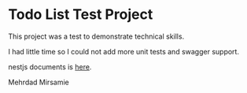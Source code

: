 # Todo List Test Project

This project was a test to demonstrate technical skills.

I had little time so I could not add more unit tests and swagger support.

nestjs documents is [here](NESTJS.md).


Mehrdad Mirsamie
